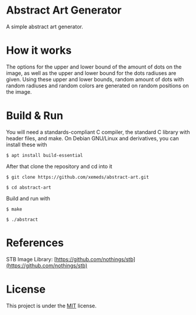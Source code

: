 #  Abstract Art Generator

A simple abstract art generator.

# How it works

The options for the upper and lower bound of the amount of dots on the image, as well as the upper and lower bound for the dots radiuses are given. Using these upper and lower bounds, random amount of dots with random radiuses and random colors are generated on random positions on the image.

# Build & Run

You will need a standards-compliant C compiler, the standard C library with header files, and make. On Debian GNU/Linux and derivatives, you can install these with

	$ apt install build-essential

After that clone the repository and cd into it

	$ git clone https://github.com/xemeds/abstract-art.git

	$ cd abstract-art

Build and run with

	$ make

	$ ./abstract

# References

STB Image Library: [https://github.com/nothings/stb](https://github.com/nothings/stb)

# License

This project is under the [MIT](https://github.com/xemeds/abstract-art/blob/main/LICENSE) license.
